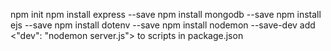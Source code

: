 npm init
npm install express --save
npm install mongodb --save
npm install ejs --save
npm install dotenv --save
npm install nodemon --save-dev
  add <"dev": "nodemon server.js"> to scripts in package.json
